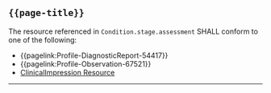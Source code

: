 ## <code>{{page-title}}</code>

The resource referenced in `Condition.stage.assessment` SHALL conform to one of the following:

* {{pagelink:Profile-DiagnosticReport-54417}}
* {{pagelink:Profile-Observation-67521}}
* [ClinicalImpression Resource](https://www.hl7.org/fhir/R4/ClinicalImpression.html)

 ---

